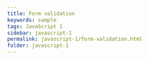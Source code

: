 ```yaml
---
title: Form validation
keywords: sample
tags: JavaScript 1
sidebar: javascript-1
permalink: javascript-1/form-validation.html
folder: javascript-1
---
```

